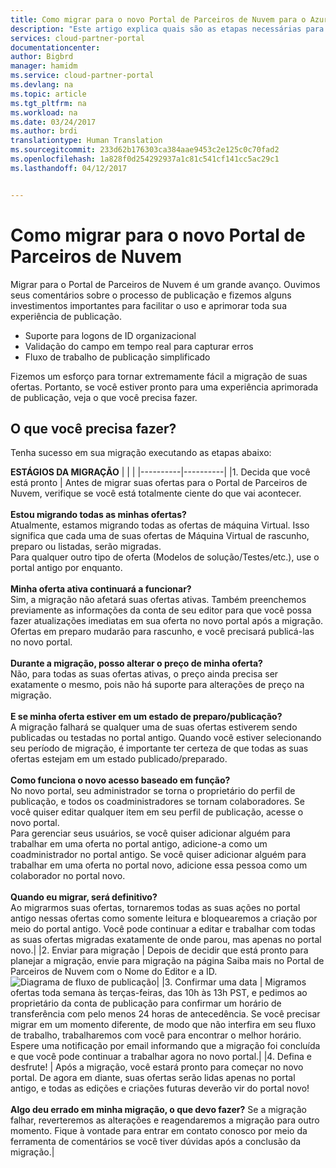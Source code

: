 ```yaml
---
title: Como migrar para o novo Portal de Parceiros de Nuvem para o Azure Marketplace | Microsoft Docs
description: "Este artigo explica quais são as etapas necessárias para migrar suas ofertas para o novo Portal de Parceiros de Nuvem."
services: cloud-partner-portal
documentationcenter: 
author: Bigbrd
manager: hamidm
ms.service: cloud-partner-portal
ms.devlang: na
ms.topic: article
ms.tgt_pltfrm: na
ms.workload: na
ms.date: 03/24/2017
ms.author: brdi
translationtype: Human Translation
ms.sourcegitcommit: 233d62b176303ca384aae9453c2e125c0c70fad2
ms.openlocfilehash: 1a828f0d254292937a1c81c541cf141cc5ac29c1
ms.lasthandoff: 04/12/2017


---
```


# <a name="how-to-migrate-to-the-new-cloud-partner-portal"></a>Como migrar para o novo Portal de Parceiros de Nuvem

Migrar para o Portal de Parceiros de Nuvem é um grande avanço. Ouvimos seus comentários sobre o processo de publicação e fizemos alguns investimentos importantes para facilitar o uso e aprimorar toda sua experiência de publicação. 
*    Suporte para logons de ID organizacional
*    Validação do campo em tempo real para capturar erros
*    Fluxo de trabalho de publicação simplificado

Fizemos um esforço para tornar extremamente fácil a migração de suas ofertas. Portanto, se você estiver pronto para uma experiência aprimorada de publicação, veja o que você precisa fazer.

## <a name="what-do-you-need-to-do"></a>O que você precisa fazer?
Tenha sucesso em sua migração executando as etapas abaixo:

**ESTÁGIOS DA MIGRAÇÃO**
|          |          |
|----------|----------|
|1.    Decida que você está pronto | Antes de migrar suas ofertas para o Portal de Parceiros de Nuvem, verifique se você está totalmente ciente do que vai acontecer.<br/><br/>**Estou migrando todas as minhas ofertas?**<br/>Atualmente, estamos migrando todas as ofertas de máquina Virtual. Isso significa que cada uma de suas ofertas de Máquina Virtual de rascunho, preparo ou listadas, serão migradas. <br/>Para qualquer outro tipo de oferta (Modelos de solução/Testes/etc.), use o portal antigo por enquanto.<br/><br/>**Minha oferta ativa continuará a funcionar?**<br/>Sim, a migração não afetará suas ofertas ativas. Também preenchemos previamente as informações da conta de seu editor para que você possa fazer atualizações imediatas em sua oferta no novo portal após a migração. Ofertas em preparo mudarão para rascunho, e você precisará publicá-las no novo portal.<br/><br/>**Durante a migração, posso alterar o preço de minha oferta?**<br/>Não, para todas as suas ofertas ativas, o preço ainda precisa ser exatamente o mesmo, pois não há suporte para alterações de preço na migração.<br/><br/>**E se minha oferta estiver em um estado de preparo/publicação?**<br/>A migração falhará se qualquer uma de suas ofertas estiverem sendo publicadas ou testadas no portal antigo. Quando você estiver selecionando seu período de migração, é importante ter certeza de que todas as suas ofertas estejam em um estado publicado/preparado.<br/><br/>**Como funciona o novo acesso baseado em função?**<br/>No novo portal, seu administrador se torna o proprietário do perfil de publicação, e todos os coadministradores se tornam colaboradores. Se você quiser editar qualquer item em seu perfil de publicação, acesse o novo portal. <br/>Para gerenciar seus usuários, se você quiser adicionar alguém para trabalhar em uma oferta no portal antigo, adicione-a como um coadministrador no portal antigo. Se você quiser adicionar alguém para trabalhar em uma oferta no portal novo, adicione essa pessoa como um colaborador no portal novo.<br/><br/>**Quando eu migrar, será definitivo?**<br/>Ao migrarmos suas ofertas, tornaremos todas as suas ações no portal antigo nessas ofertas como somente leitura e bloquearemos a criação por meio do portal antigo. Você pode continuar a editar e trabalhar com todas as suas ofertas migradas exatamente de onde parou, mas apenas no portal novo.|
|2.    Enviar para migração | Depois de decidir que está pronto para planejar a migração, envie para migração na página Saiba mais no Portal de Parceiros de Nuvem com o Nome do Editor e a ID.![Diagrama de fluxo de publicação](./media/cloud-partner-portal-how-to-migrate-to-the-new-cloud-partner-portal/migrate.png)|
|3.    Confirmar uma data | Migramos ofertas toda semana às terças-feiras, das 10h às 13h PST, e pedimos ao proprietário da conta de publicação para confirmar um horário de transferência com pelo menos 24 horas de antecedência. Se você precisar migrar em um momento diferente, de modo que não interfira em seu fluxo de trabalho, trabalharemos com você para encontrar o melhor horário.<br/>Espere uma notificação por email informando que a migração foi concluída e que você pode continuar a trabalhar agora no novo portal.|
|4.    Defina e desfrute! | Após a migração, você estará pronto para começar no novo portal. De agora em diante, suas ofertas serão lidas apenas no portal antigo, e todas as edições e criações futuras deverão vir do portal novo! <br/><br/>**Algo deu errado em minha migração, o que devo fazer?** Se a migração falhar, reverteremos as alterações e reagendaremos a migração para outro momento. Fique à vontade para entrar em contato conosco por meio da ferramenta de comentários se você tiver dúvidas após a conclusão da migração.|







